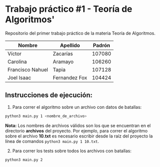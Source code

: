 # Trabajo práctico #1 - Teoría de Algoritmos'
Repositorio del primer trabajo práctico de la materia Teoría de Algoritmos. 

| Nombre           | Apellido      | Padrón   |
|------------------|---------------|----------|
| Víctor           | Zacarías      | 107080    |
| Carolina         | Aramayo       | 106260   |
| Francisco Nahuel | Tapia         | 107128   |
| Joel Isaac      | Fernandez Fox | 104424    | 

## Instrucciones de ejecución:

1. Para correr el algoritmo sobre un archivo con datos de batallas:

```bash
python3 main.py 1 <nombre_de_archivo>
```
**Nota:** Los nombres de archivos válidos son los que se encuentran en el directorio **archivos** del proyecto. Por ejemplo,
para correr el algoritmo sobre el archivo **10.txt** es necesario escribir desde la raíz del proyecto la línea 
de comandos `python3 main.py 1 10.txt`.

2. Para correr los tests sobre todos los archivos con batallas:

```bash
python3 main.py 2
```

